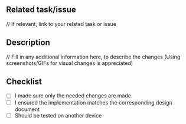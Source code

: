## Related task/issue
// If relevant, link to your related task or issue

## Description
// Fill in any additional information here, to describe the changes (Using screenshots/GIFs for visual changes is appreciated)

## Checklist
- [ ] I made sure only the needed changes are made
- [ ] I ensured the implementation matches the corresponding design document
- [ ] Should be tested on another device

